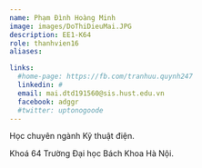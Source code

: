 ```yaml
---
name: Phạm Đình Hoàng Minh
image: images/DoThiDieuMai.JPG
description: EE1-K64
role: thanhvien16
aliases:

links:
  #home-page: https://fb.com/tranhuu.quynh247
  linkedin: #
  email: mai.dtd191560@sis.hust.edu.vn
  facebook: adggr
  #twitter: uptonogoode
---
```


Học chuyên ngành Kỹ thuật điện.

Khoá 64 Trường Đại học Bách Khoa Hà Nội.
